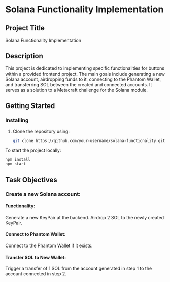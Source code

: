 # Solana Functionality Implementation

## Project Title

Solana Functionality Implementation

## Description

This project is dedicated to implementing specific functionalities for buttons within a provided frontend project. The main goals include generating a new Solana account, airdropping funds to it, connecting to the Phantom Wallet, and transferring SOL between the created and connected accounts. It serves as a solution to a Metacraft challenge for the Solana module.

## Getting Started

### Installing

1. Clone the repository using:

   ```bash
   git clone https://github.com/your-username/solana-functionality.git
   ```

To start the project locally:

```
npm install
npm start

```

## Task Objectives

### Create a new Solana account:

#### Functionality:

Generate a new KeyPair at the backend.
Airdrop 2 SOL to the newly created KeyPair.

#### Connect to Phantom Wallet:

Connect to the Phantom Wallet if it exists.

#### Transfer SOL to New Wallet:

Trigger a transfer of 1 SOL from the account generated in step 1 to the account connected in step 2.
